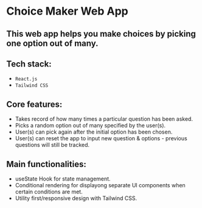 # Choice Maker Web App

## This web app helps you make choices by picking one option out of many. 

## Tech stack: 
- `React.js` 
- `Tailwind CSS`

## Core features:
- Takes record of how many times a particular question has been asked.
- Picks a random option out of many specified by the user(s).
- User(s) can pick again after the initial option has been chosen.
- User(s) can reset the app to input new question & options - previous questions will still be tracked. 

## Main functionalities:
- useState Hook for state management. 
- Conditional rendering for displayong separate UI components when certain conditions are met.
- Utility first/responsive design with Tailwind CSS.
